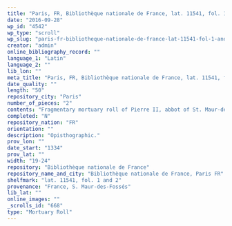 ```yaml
---
title: "Paris, FR, Bibliothèque nationale de France, lat. 11541, fol. 1 and 2"
date: "2016-09-28"
wp_id: "4542"
wp_type: "scroll"
wp_slug: "paris-fr-bibliotheque-nationale-de-france-lat-11541-fol-1-and-2"
creator: "admin"
online_bibliography_record: ""
language_1: "Latin"
language_2: ""
lib_lon: ""
meta_title: "Paris, FR, Bibliothèque nationale de France, lat. 11541, fol. 1 and 2"
date_quality: ""
length: "50"
repository_city: "Paris"
number_of_pieces: "2"
contents: "Fragmentary mortuary roll of Pierre II, abbot of St. Maur-des-Fossés."
completed: "N"
repository_nation: "FR"
orientation: ""
description: "Opisthographic."
prov_lon: ""
date_start: "1334"
prov_lat: ""
width: "19-24"
repository: "Bibliothèque nationale de France"
repository_name_and_city: "Bibliothèque nationale de France, Paris FR"
shelfmark: "lat. 11541, fol. 1 and 2"
provenance: "France, S. Maur-des-Fossés"
lib_lat: ""
online_images: ""
_scrolls_id: "668"
type: "Mortuary Roll"
---
```



